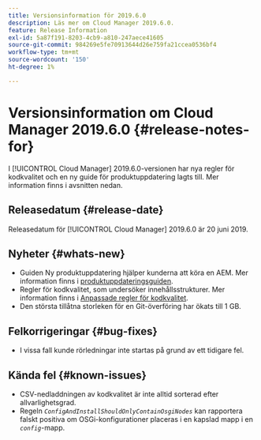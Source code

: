```yaml
---
title: Versionsinformation för 2019.6.0
description: Läs mer om Cloud Manager 2019.6.0.
feature: Release Information
exl-id: 5a87f191-8203-4cb9-a810-247aece41605
source-git-commit: 984269e5fe70913644d26e759fa21ccea0536bf4
workflow-type: tm+mt
source-wordcount: '150'
ht-degree: 1%

---
```


# Versionsinformation om Cloud Manager 2019.6.0 {#release-notes-for}

I [!UICONTROL Cloud Manager] 2019.6.0-versionen har nya regler för kodkvalitet och en ny guide för produktuppdatering lagts till. Mer information finns i avsnitten nedan.

## Releasedatum {#release-date}

Releasedatum för [!UICONTROL Cloud Manager] 2019.6.0 är 20 juni 2019.

## Nyheter {#whats-new}

* Guiden Ny produktuppdatering hjälper kunderna att köra en AEM. Mer information finns i [produktuppdateringsguiden](/help/product-update-wizard/overview.md).
* Regler för kodkvalitet, som undersöker innehållsstrukturer. Mer information finns i [Anpassade regler för kodkvalitet](/help/using/custom-code-quality-rules.md).
* Den största tillåtna storleken för en Git-överföring har ökats till 1 GB.

## Felkorrigeringar {#bug-fixes}

* I vissa fall kunde rörledningar inte startas på grund av ett tidigare fel.

## Kända fel {#known-issues}

* CSV-nedladdningen av kodkvalitet är inte alltid sorterad efter allvarlighetsgrad.
* Regeln *`ConfigAndInstallShouldOnlyContainOsgiNodes`* kan rapportera falskt positiva om OSGi-konfigurationer placeras i en kapslad mapp i en *`config`*-mapp.
